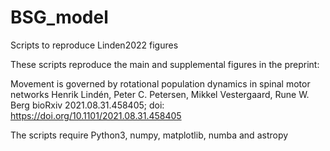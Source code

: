 # BSG_model
Scripts to reproduce Linden2022 figures

These scripts reproduce the main and supplemental figures in the preprint:

Movement is governed by rotational population dynamics in spinal motor networks
Henrik Lindén, Peter C. Petersen, Mikkel Vestergaard, Rune W. Berg
bioRxiv 2021.08.31.458405; doi: https://doi.org/10.1101/2021.08.31.458405

The scripts require Python3, numpy, matplotlib, numba and astropy 
